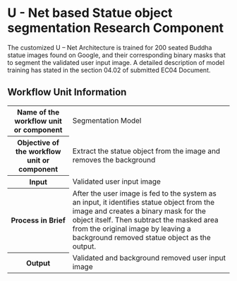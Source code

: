 <h1>U - Net based Statue object segmentation Research Component</h1>

<p>The customized U – Net Architecture is trained for 200 seated Buddha statue images found on Google, and their corresponding binary masks that to segment the validated user input image. A detailed description of model training has stated in the section 04.02 of submitted EC04 Document.</p>

<h2>Workflow Unit Information</h2>

<table>
    <tr>
        <th>Name of the workflow unit or component</th>
        <td>Segmentation Model</td>
    </tr>
    <tr>
        <th>Objective of the workflow unit or component</th>
        <td>Extract the statue object from the image and removes the background</td>
    </tr>
    <tr>
        <th>Input</th>
        <td>Validated user input image</td>
    </tr>
    <tr>
        <th>Process in Brief</th>
        <td>After the user image is fed to the system as an input, it identifies statue object from the image and creates a binary mask for the object itself. Then subtract the masked area from the original image by leaving a background removed statue object as the output.</td>
    </tr>
    <tr>
        <th>Output</th>
        <td>Validated and background removed user input image</td>
    </tr>
</table>
